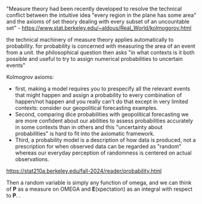"Measure theory had been recently developed to resolve the technical conflict between the intuitive idea "every region in the plane has some area" and the axioms of set theory dealing with every subset of an uncountable set" - https://www.stat.berkeley.edu/~aldous/Real_World/kolmogorov.html


the technical machinery of measure theory applies automatically to probability. for probability is concerned with measuring the area of an event from a unit. the philosophical question then asks "in what contexts is it both possible and useful to try to assign numerical probabilities to uncertain events"

Kolmogrov axioms:
- first, making a model requires you to prespecify all the relevant events that might happen and assign a probability to every combination of happen/not happen
and you really can't do that except in very limited contexts: consider our geopolitical forecasting examples.
- Second, comparing dice probabilities with geopolitical forecasting 
we are more confident about our abilities to assess probabilities accurately in some contexts than in others
and this "uncertainty about probabilities" is hard to fit into the axiomatic framework.
- Third, a probability model is a description of how data is produced, not a prescription for when observed data can be regarded as "random"
whereas our everyday perception of randomness is centered on actual observations.

https://stat210a.berkeley.edu/fall-2024/reader/probability.html


Then a random variable is simply any function of omega, and we can think of **P** as a measure on OMEGA and **E**(xpectation) as an integral with respect to **P**.
. 

